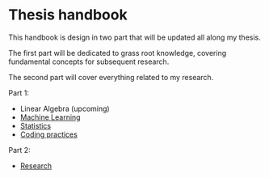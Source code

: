 # Thesis handbook

This handbook is design in two part that will be updated all along my thesis. 

The first part will be dedicated to grass root knowledge, covering fundamental concepts for subsequent research.

The second part will cover everything related to my research.

Part 1:

- Linear Algebra (upcoming)
- [Machine Learning](grassroots/machine_learning/index.md)
- [Statistics](grassroots/statistics/index.md)
- [Coding practices](grassroots/coding_practices/index.md)

 Part 2:
- [Research](research/index.md)